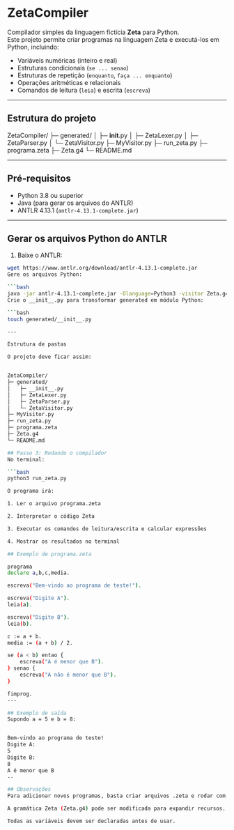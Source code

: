 # ZetaCompiler

Compilador simples da linguagem fictícia **Zeta** para Python.  
Este projeto permite criar programas na linguagem Zeta e executá-los em Python, incluindo:

- Variáveis numéricas (inteiro e real)  
- Estruturas condicionais (`se ... senao`)  
- Estruturas de repetição (`enquanto`, `faça ... enquanto`)  
- Operações aritméticas e relacionais  
- Comandos de leitura (`leia`) e escrita (`escreva`)  

---

## Estrutura do projeto

ZetaCompiler/
├─ generated/
│   ├─ __init__.py
│   ├─ ZetaLexer.py
│   ├─ ZetaParser.py
│   └─ ZetaVisitor.py
├─ MyVisitor.py
├─ run_zeta.py
├─ programa.zeta
├─ Zeta.g4
└─ README.md

---

## Pré-requisitos

- Python 3.8 ou superior  
- Java (para gerar os arquivos do ANTLR)  
- ANTLR 4.13.1 (`antlr-4.13.1-complete.jar`)  

---

## Gerar os arquivos Python do ANTLR

1. Baixe o ANTLR:

```bash
wget https://www.antlr.org/download/antlr-4.13.1-complete.jar
Gere os arquivos Python:

```bash
java -jar antlr-4.13.1-complete.jar -Dlanguage=Python3 -visitor Zeta.g4 -o generated
Crie o __init__.py para transformar generated em módulo Python:

```bash
touch generated/__init__.py

---

Estrutura de pastas

O projeto deve ficar assim:


ZetaCompiler/
├─ generated/
│   ├─ __init__.py
│   ├─ ZetaLexer.py
│   ├─ ZetaParser.py
│   └─ ZetaVisitor.py
├─ MyVisitor.py
├─ run_zeta.py
├─ programa.zeta
├─ Zeta.g4
└─ README.md

## Passo 3: Rodando o compilador
No terminal:

```bash
python3 run_zeta.py

O programa irá:

1. Ler o arquivo programa.zeta

2. Interpretar o código Zeta

3. Executar os comandos de leitura/escrita e calcular expressões

4. Mostrar os resultados no terminal

## Exemplo de programa.zeta

programa
declare a,b,c,media.

escreva("Bem-vindo ao programa de teste!").

escreva("Digite A").
leia(a).

escreva("Digite B").
leia(b).

c := a + b.
media := (a + b) / 2.

se (a < b) entao {
    escreva("A é menor que B").
} senao {
    escreva("A não é menor que B").
}

fimprog.
---

## Exemplo de saída
Supondo a = 5 e b = 8:


Bem-vindo ao programa de teste!
Digite A:
5
Digite B:
8
A é menor que B
--

## Observações
Para adicionar novos programas, basta criar arquivos .zeta e rodar com run_zeta.py.

A gramática Zeta (Zeta.g4) pode ser modificada para expandir recursos.

Todas as variáveis devem ser declaradas antes de usar.

